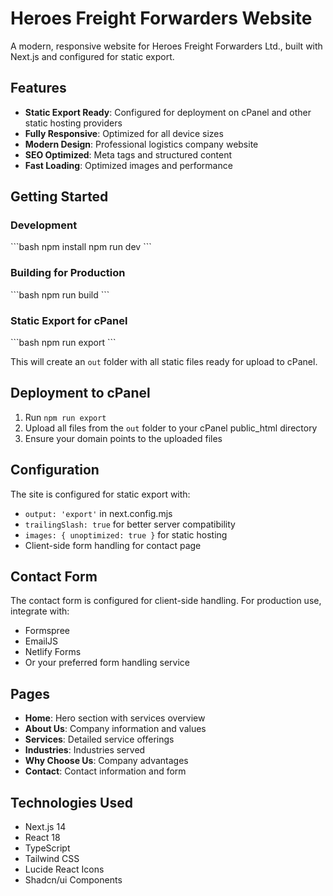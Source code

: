 # Heroes Freight Forwarders Website

A modern, responsive website for Heroes Freight Forwarders Ltd., built with Next.js and configured for static export.

## Features

- **Static Export Ready**: Configured for deployment on cPanel and other static hosting providers
- **Fully Responsive**: Optimized for all device sizes
- **Modern Design**: Professional logistics company website
- **SEO Optimized**: Meta tags and structured content
- **Fast Loading**: Optimized images and performance

## Getting Started

### Development

\`\`\`bash
npm install
npm run dev
\`\`\`

### Building for Production

\`\`\`bash
npm run build
\`\`\`

### Static Export for cPanel

\`\`\`bash
npm run export
\`\`\`

This will create an `out` folder with all static files ready for upload to cPanel.

## Deployment to cPanel

1. Run `npm run export`
2. Upload all files from the `out` folder to your cPanel public_html directory
3. Ensure your domain points to the uploaded files

## Configuration

The site is configured for static export with:
- `output: 'export'` in next.config.mjs
- `trailingSlash: true` for better server compatibility
- `images: { unoptimized: true }` for static hosting
- Client-side form handling for contact page

## Contact Form

The contact form is configured for client-side handling. For production use, integrate with:
- Formspree
- EmailJS
- Netlify Forms
- Or your preferred form handling service

## Pages

- **Home**: Hero section with services overview
- **About Us**: Company information and values
- **Services**: Detailed service offerings
- **Industries**: Industries served
- **Why Choose Us**: Company advantages
- **Contact**: Contact information and form

## Technologies Used

- Next.js 14
- React 18
- TypeScript
- Tailwind CSS
- Lucide React Icons
- Shadcn/ui Components
